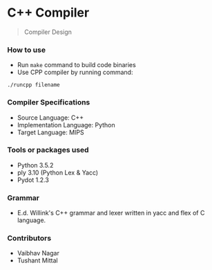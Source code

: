 # C++ Compiler
> Compiler Design

### How to use ###
* Run `make` command to build code binaries
* Use CPP compiler by running command:
```
./runcpp filename
```

### Compiler Specifications ###
* Source Language: C++
* Implementation Language: Python
* Target Language: MIPS

### Tools or packages used ###
* Python 3.5.2
* ply 3.10 (Python Lex & Yacc)
* Pydot 1.2.3

### Grammar ###
* E.d. Willink's C++ grammar and lexer written in yacc and flex of C language.

### Contributors ###
* Vaibhav Nagar
* Tushant Mittal
